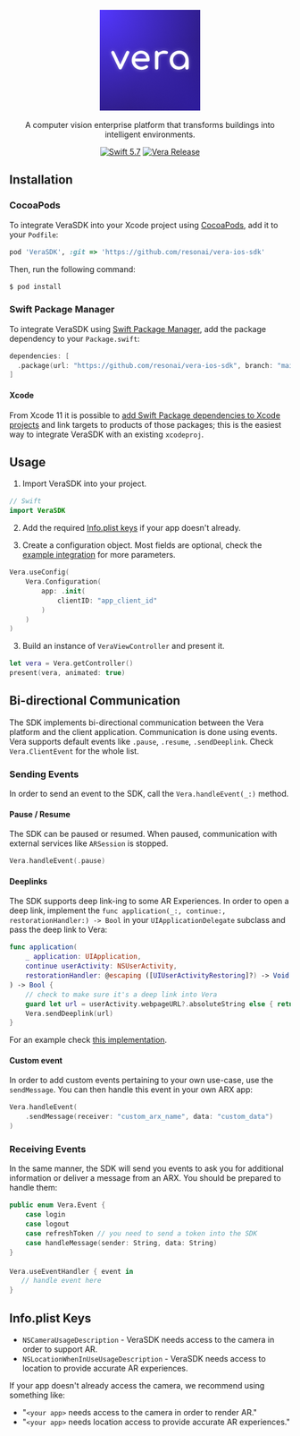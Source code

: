 <p align="center">
    <img alt="Vera: A computer vision enterprise platform that transforms buildings into intelligent environments" src="./Vera.png">
</p>
<p align="center">
A computer vision enterprise platform that transforms buildings into intelligent environments.
</p>

<p align="center">
    <a href="https://developer.apple.com/swift/"><img alt="Swift 5.7" src="https://img.shields.io/badge/swift-5.7-orange.svg?style=flat"></a>
    <a href="https://github.com/resonai/vera-ios-sdk/releases"><img alt="Vera Release" src="https://img.shields.io/github/v/release/resonai/vera-ios-sdk"></a>
</p>

## Installation

### CocoaPods

To integrate VeraSDK into your Xcode project using [CocoaPods](cp), add it to your `Podfile`:

```ruby
pod 'VeraSDK', :git => 'https://github.com/resonai/vera-ios-sdk'
```

Then, run the following command:

```bash
$ pod install
```

### Swift Package Manager

To integrate VeraSDK using [Swift Package Manager](spm), add the package dependency to your `Package.swift`:

```swift
dependencies: [
  .package(url: "https://github.com/resonai/vera-ios-sdk", branch: "main")
]
```

#### Xcode

From Xcode 11 it is possible to [add Swift Package dependencies to Xcode
projects][xcode-spm] and link targets to products of those packages; this is the
easiest way to integrate VeraSDK with an existing `xcodeproj`.

## Usage

1. Import VeraSDK into your project.

```swift
// Swift
import VeraSDK
```

2. Add the required [Info.plist keys](#infoplist-keys) if your app doesn't already.

2. Create a configuration object. Most fields are optional, check the [example integration](https://github.com/resonai/vera-ios-sdk/blob/main/Examples/VeraSDKExample-CP/VeraSDKExample-CP/TestSizeViewController.swift) for more parameters.

```swift
Vera.useConfig(
    Vera.Configuration(
        app: .init(
            clientID: "app_client_id"
        )
    )
)
```

3. Build an instance of `VeraViewController` and present it.

```swift
let vera = Vera.getController()
present(vera, animated: true)
```

## Bi-directional Communication

The SDK implements bi-directional communication between the Vera platform and the client application. Communication is done using events. Vera supports default events like `.pause`, `.resume`, `.sendDeeplink`. Check `Vera.ClientEvent` for the whole list.

### Sending Events

In order to send an event to the SDK, call the `Vera.handleEvent(_:)` method. 

#### Pause / Resume

The SDK can be paused or resumed. When paused, communication with external services like `ARSession` is stopped.

```swift
Vera.handleEvent(.pause)
```

#### Deeplinks

The SDK supports deep link-ing to some AR Experiences. In order to open a deep link, implement the `func application(_:, continue:, restorationHandler:) -> Bool` in your `UIApplicationDelegate` subclass and pass the deep link to Vera:
```swift
func application(
    _ application: UIApplication, 
    continue userActivity: NSUserActivity, 
    restorationHandler: @escaping ([UIUserActivityRestoring]?) -> Void
) -> Bool {
    // check to make sure it's a deep link into Vera
    guard let url = userActivity.webpageURL?.absoluteString else { return false }
    Vera.sendDeeplink(url)
}
```
For an example check [this implementation](https://github.com/resonai/vera-ios-sdk/blob/e3f62fd94a051ee49ffbfec6460efee6ee15a7bc/Examples/VeraSDKExample-CP/VeraSDKExample-CP/AppDelegate.swift#L35).

#### Custom event
In order to add custom events pertaining to your own use-case, use the `sendMessage`. You can then handle this event in your own ARX app:
```swift
Vera.handleEvent(
    .sendMessage(receiver: "custom_arx_name", data: "custom_data")
)
```

### Receiving Events
In the same manner, the SDK will send you events to ask you for additional information or deliver a message from an ARX. You should be prepared to handle them:
```swift
public enum Vera.Event {
    case login
    case logout
    case refreshToken // you need to send a token into the SDK
    case handleMessage(sender: String, data: String)
}

Vera.useEventHandler { event in
   // handle event here
}
```

## Info.plist Keys

* `NSCameraUsageDescription` - VeraSDK needs access to the camera in order to support AR.
* `NSLocationWhenInUseUsageDescription` - VeraSDK needs access to location to provide accurate AR experiences.

If your app doesn't already access the camera, we recommend using something like:

* "`<your app>` needs access to the camera in order to render AR."
* "`<your app>` needs location access to provide accurate AR experiences."


[cp]: https://cocoapods.org
[spm]: https://github.com/apple/swift-package-manager
[xcode-spm]: https://help.apple.com/xcode/mac/current/#/devb83d64851
